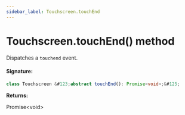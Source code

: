```yaml
---
sidebar_label: Touchscreen.touchEnd
---
```


# Touchscreen.touchEnd() method

Dispatches a `touchend` event.

#### Signature:

```typescript
class Touchscreen &#123;abstract touchEnd(): Promise<void>;&#125;
```

**Returns:**

Promise&lt;void&gt;
